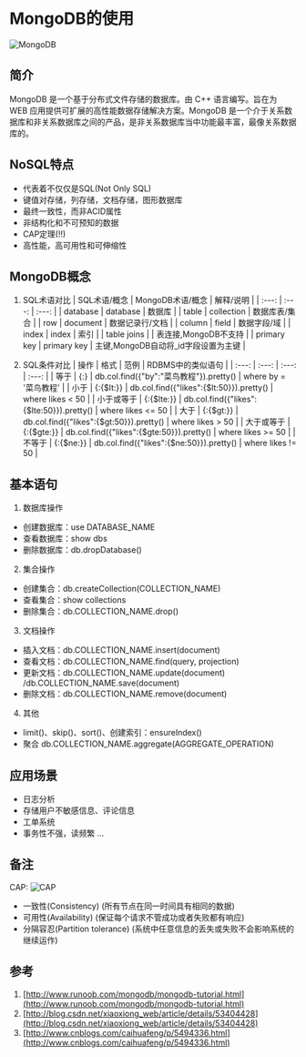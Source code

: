 # MongoDB的使用
![MongoDB](http://upload.ouliu.net/i/20180310221445e12ar.png)

## 简介
MongoDB 是一个基于分布式文件存储的数据库。由 C++ 语言编写。旨在为 WEB 应用提供可扩展的高性能数据存储解决方案。MongoDB 是一个介于关系数据库和非关系数据库之间的产品，是非关系数据库当中功能最丰富，最像关系数据库的。

## NoSQL特点
* 代表着不仅仅是SQL(Not Only SQL)
* 键值对存储，列存储，文档存储，图形数据库
* 最终一致性，而非ACID属性
* 非结构化和不可预知的数据
* CAP定理(!!)
* 高性能，高可用性和可伸缩性

## MongoDB概念
1. SQL术语对比
| SQL术语/概念 | MongoDB术语/概念 |	解释/说明 |
| :---: | :---: | :---: |
| database | database |	数据库 |
| table	| collection | 数据库表/集合 |
| row | document | 数据记录行/文档 |
| column | field | 数据字段/域 |
| index | index | 索引 |
| table joins | 	| 表连接,MongoDB不支持 |
| primary key |	primary key | 主键,MongoDB自动将_id字段设置为主键 |

2. SQL条件对比
| 操作 | 格式 | 范例 | RDBMS中的类似语句 |
| :---: | :---: | :---: | :---: |
| 等于 | {<key>:<value>} | db.col.find({"by":"菜鸟教程"}).pretty() | where by = '菜鸟教程' |
| 小于 | {<key>:{$lt:<value>}} | db.col.find({"likes":{$lt:50}}).pretty() | where likes < 50 |
| 小于或等于 | {<key>:{$lte:<value>}} | db.col.find({"likes":{$lte:50}}).pretty() | where likes <= 50 |
| 大于 | {<key>:{$gt:<value>}} | db.col.find({"likes":{$gt:50}}).pretty() | where likes > 50 |
| 大于或等于 | {<key>:{$gte:<value>}} | db.col.find({"likes":{$gte:50}}).pretty() | where likes >= 50 |
| 不等于 | {<key>:{$ne:<value>}} | db.col.find({"likes":{$ne:50}}).pretty() | where likes != 50 |

## 基本语句
1. 数据库操作
  * 创建数据库：use DATABASE_NAME
  * 查看数据库：show dbs
  * 删除数据库：db.dropDatabase()

2. 集合操作
  * 创建集合：db.createCollection(COLLECTION_NAME)
  * 查看集合：show collections
  * 删除集合：db.COLLECTION_NAME.drop()

3. 文档操作
  * 插入文档：db.COLLECTION_NAME.insert(document)
  * 查看文档：db.COLLECTION_NAME.find(query, projection)
  * 更新文档：db.COLLECTION_NAME.update(document) /db.COLLECTION_NAME.save(document)
  * 删除文档：db.COLLECTION_NAME.remove(document)
4. 其他
  * limit()、skip()、sort()、创建索引：ensureIndex()
  * 聚合 db.COLLECTION_NAME.aggregate(AGGREGATE_OPERATION)

## 应用场景
* 日志分析
* 存储用户不敏感信息、评论信息
* 工单系统
* 事务性不强，读频繁
...

## 备注
CAP:
![CAP](http://upload.ouliu.net/i/20180311003351ij0ts.png)

* 一致性(Consistency) (所有节点在同一时间具有相同的数据)
* 可用性(Availability) (保证每个请求不管成功或者失败都有响应)
* 分隔容忍(Partition tolerance) (系统中任意信息的丢失或失败不会影响系统的继续运作)

## 参考
1. [http://www.runoob.com/mongodb/mongodb-tutorial.html](http://www.runoob.com/mongodb/mongodb-tutorial.html)
2. [http://blog.csdn.net/xiaoxiong_web/article/details/53404428](http://blog.csdn.net/xiaoxiong_web/article/details/53404428)
3. [http://www.cnblogs.com/caihuafeng/p/5494336.html](http://www.cnblogs.com/caihuafeng/p/5494336.html)